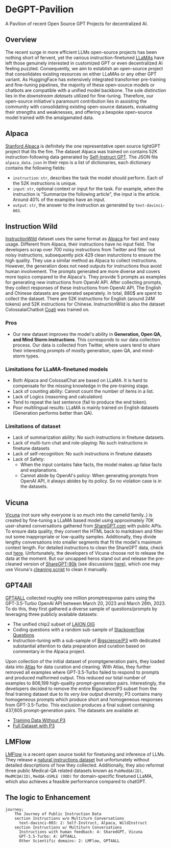 # DeGPT-Pavilion
A Pavilion of recent Open Source GPT Projects for decentralized AI.


## Overview
The recent surge in more efficient LLMs open-source projects has been nothing short of fervent, yet the various instruction-finetuned [LLaMAs](https://arxiv.org/abs/2302.13971v1) have left those genuinely interested in customized GPT or even decentralized AI feeling puzzled. Consequently, we aim to establish an open-source project that consolidates existing resources on either LLaMAs or any other GPT variant. As HuggingFace has extensively integrated transformer pre-training and fine-tuning pipelines, the majority of these open-source models or chatbots are compatible with a unified model backbone. The sole distinction lies in the *downstream datasets* utilized for fine-tuning. Therefore, our open-source initiative's paramount contribution lies in assisting the community with consolidating existing open-source datasets, evaluating their strengths and weaknesses, and offering a bespoke open-source model trained with the amalgamated data.


## Alpaca
[Stanford Alpaca](https://github.com/tatsu-lab/stanford_alpaca) is definitely the one representative open source lightGPT project that lits the fire. The dataset Alpaca was trained on contains 52K instruction-following data generated by [Self-Instruct GPT](https://github.com/yizhongw/self-instruct). The JSON file `alpaca_data.json` in their repo is a list of dictionaries, each dictionary contains the following fields:

-   `instruction`:  `str`, describes the task the model should perform. Each of the 52K instructions is unique.
-   `input`:  `str`, optional context or input for the task. For example, when the instruction is "Summarize the following article", the input is the article. Around 40% of the examples have an input.
-   `output`:  `str`, the answer to the instruction as generated by  `text-davinci-003`.


## Instruction Wild
[InstructionWild](https://github.com/XueFuzhao/InstructionWild) dataset uses the same format as [Alpaca](https://github.com/tatsu-lab/stanford_alpaca) for fast and easy usage. Different from Alpaca, their instructions have no input field. The developers scrap over 700 noisy instructions from Twitter and filter out noisy instructions, subsequently pick 429 clean insturctions to ensure the high quality. They use a similar method as Alpaca to collect instructions. However, the generation does not need outputs for instructions thus avoid human involvement. The prompts generated are more diverse and covers more topics compared to the Alpaca's. They provide 5 prompts as examples for generating new instructions from OpenAI API. After collecting prompts, they collect responses of these instructions from OpenAI API. The English and Chinese datasets are generated seperately. In total, 880$ are spent to collect the dataset. There are 52K instructions for English (around 24M tokens) and 52K instructions for Chinese. InstructionWild is also the dataset ColossalaiChatbot [Coati](https://github.com/hpcaitech/ColossalAI/tree/main/applications/Chat) was trained on.

### Pros

-   Our new dataset improves the model's ability in  **Generation, Open QA, and Mind Storm instructions**. This corresponds to our data collection process. Our data is collected from Twitter, where users tend to share their interesting prompts of mostly generation, open QA, and mind-storm types.

### [](https://github.com/XueFuzhao/InstructionWild#limitations-for-llama-finetuned-models)Limitations for LLaMA-finetuned models

-   Both Alpaca and ColossalChat are based on LLaMA. It is hard to compensate for the missing knowledge in the pre-training stage.
-   Lack of counting ability: Cannot count the number of items in a list.
-   Lack of Logics (reasoning and calculation)
-   Tend to repeat the last sentence (fail to produce the end token).
-   Poor multilingual results: LLaMA is mainly trained on English datasets (Generation performs better than QA).

### [](https://github.com/XueFuzhao/InstructionWild#limitations-of-dataset)Limitations of dataset

-   Lack of summarization ability: No such instructions in finetune datasets.
-   Lack of multi-turn chat and role-playing: No such instructions in finetune datasets
-   Lack of self-recognition: No such instructions in finetune datasets
-   Lack of Safety:
    -   When the input contains fake facts, the model makes up false facts and explanations.
    -   Cannot abide by OpenAI's policy: When generating prompts from OpenAI API, it always abides by its policy. So no violation case is in the datasets.


## Vicuna
[Vicuna](https://github.com/lm-sys/FastChat) (not sure why everyone is so much into the camelid family..) is created by fine-tuning a LLaMA based model using approximately 70K user-shared conversations gathered from [ShareGPT.com](https://sharegpt.com/) with public APIs. To ensure data quality, they convert the HTML back to markdown and filter out some inappropriate or low-quality samples. Additionally, they divide lengthy conversations into smaller segments that fit the model's maximum context length. For detailed instructions to clean the ShareGPT data, check out [here](https://github.com/lm-sys/FastChat/blob/main/docs/commands/data_cleaning.md). Unfortunately, the developers of Vicuna choose not to release the data at the moment. But our uncapped heros stand out and release the pre-cleaned version of [ShareGPT-90k](https://huggingface.co/datasets/anon8231489123/ShareGPT_Vicuna_unfiltered) (see discussions [here](https://github.com/lm-sys/FastChat/issues/90#issuecomment-1493250773)), which one may use Vicuna's [cleaning script](https://github.com/lm-sys/FastChat/blob/main/docs/commands/data_cleaning.md) to clean it manually.


## GPT4All
[GPT4ALL](https://github.com/nomic-ai/gpt4all) collected roughly one million promptresponse pairs using the GPT-3.5-Turbo OpenAI API between March 20, 2023 and March 26th, 2023. To do this, they first gathered a diverse sample of questions/prompts by leveraging three publicly available datasets:
- The unified chip2 subset of [LAION OIG](https://huggingface.co/datasets/laion/OIG)
- Coding questions with a random sub-sample of [Stackoverflow Questions](https://huggingface.co/datasets/pacovaldez/stackoverflow-questions)
- Instruction-tuning with a sub-sample of [Bigscience/P3](https://huggingface.co/bigscience/bloomz-p3) with dedicated substantial attention to data preparation and curation based on commentary in the Alpaca project. 

Upon collection of the initial dataset of promptgeneration pairs, they loaded data into [Atlas](https://atlas.nomic.ai/map/gpt4all_data_clean_without_p3) for data curation and cleaning. With Atlas, they further removed all examples where GPT-3.5-Turbo failed to respond to prompts and produced malformed output. This reduced our total number of examples to 806,199 high-quality prompt-generation pairs. Interestingly, the developers decided to remove the entire Bigscience/P3 subset from the final training dataset due to its *very low output diversity*; P3 contains many homogeneous prompts which produce short and homogeneous responses from GPT-3.5-Turbo. This exclusion produces a final subset containing 437,605 prompt-generation pairs. The datasets are available at:
- [Training Data Without P3](https://huggingface.co/datasets/nomic-ai/gpt4all_prompt_generations)
- [Full Dataset with P3](https://huggingface.co/datasets/nomic-ai/gpt4all_prompt_generations_with_p3)


## LMFlow
[LMFlow](https://github.com/OptimalScale/LMFlow/tree/main) is a recent open source tookit for finetuning and inference of LLMs. They release a [natural instructions dataset](https://github.com/OptimalScale/LMFlow/blob/main/data/download.sh) but unfortunately without detailed descriptions of how they collected. Additionally, they also reformat three public Medical-QA related datasets known as `PubMedQA(ID)`, `MedMCQA(ID)`, `MedQA-USMLE (OOD)` for domain-specific finetuned LLaMA, which also achieves a feasible performance compared to chatGPT.


## The logic to Enhancement
```mermaid
journey;
    The Journey of Public Instruction Data
    section Instructions w/o Multiturn Conversations
      text-davinci-003: 2: Self-Instruct, Alpaca, WildInstruct
    section Instructions w/ Multiturn Conversations
      Instructions with human feedback: 4: SharedGPT, Vicuna
      GPT-3.5-Turbo: 4: GPT4ALL
      Other Scientific domains: 2: LMFlow, GPT4ALL
```
